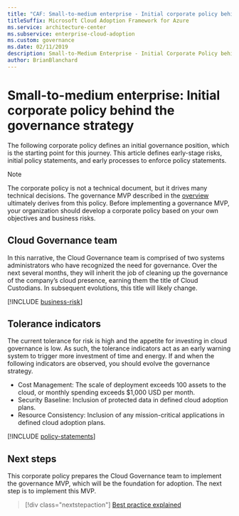 ```yaml
---
title: "CAF: Small-to-medium enterprise - Initial corporate policy behind the governance strategy"
titleSuffix: Microsoft Cloud Adoption Framework for Azure
ms.service: architecture-center
ms.subservice: enterprise-cloud-adoption
ms.custom: governance
ms.date: 02/11/2019
description: Small-to-Medium Enterprise - Initial Corporate Policy behind the governance strategy
author: BrianBlanchard
---
```


# Small-to-medium enterprise: Initial corporate policy behind the governance strategy

The following corporate policy defines an initial governance position, which is the starting point for this journey. This article defines early-stage risks, initial policy statements, and early processes to enforce policy statements.

> [!NOTE]
>The corporate policy is not a technical document, but it drives many technical decisions. The governance MVP described in the [overview](./overview.md) ultimately derives from this policy. Before implementing a governance MVP, your organization should develop a corporate policy based on your own objectives and business risks.

## Cloud Governance team

In this narrative, the Cloud Governance team is comprised of two systems administrators who have recognized the need for governance. Over the next several months, they will inherit the job of cleaning up the governance of the company’s cloud presence, earning them the title of Cloud Custodians. In subsequent evolutions, this title will likely change.

[!INCLUDE [business-risk](../../../../../includes/cloud-adoption/governance/business-risks.md)]

## Tolerance indicators

The current tolerance for risk is high and the appetite for investing in cloud governance is low. As such, the tolerance indicators act as an early warning system to trigger more investment of time and energy. If and when the following indicators are observed, you should evolve the governance strategy.

- Cost Management: The scale of deployment exceeds 100 assets to the cloud, or monthly spending exceeds $1,000 USD per month.
- Security Baseline: Inclusion of protected data in defined cloud adoption plans.
- Resource Consistency: Inclusion of any mission-critical applications in defined cloud adoption plans.

[!INCLUDE [policy-statements](../../../../../includes/cloud-adoption/governance/policy-statements.md)]

## Next steps

This corporate policy prepares the Cloud Governance team to implement the governance MVP, which will be the foundation for adoption. The next step is to implement this MVP.

> [!div class="nextstepaction"]
> [Best practice explained](./best-practice-explained.md)